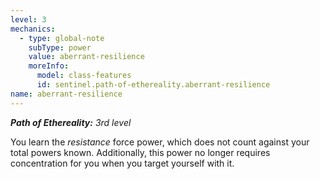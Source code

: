```yaml
---
level: 3
mechanics:
  - type: global-note
    subType: power
    value: aberrant-resilience
    moreInfo:
      model: class-features
      id: sentinel.path-of-ethereality.aberrant-resilience
name: aberrant-resilience
---
```

_**Path of Ethereality:** 3rd level_
You learn the *resistance* force power, which does not count against your total powers known. Additionally, this power no longer requires concentration for you when you target yourself with it.